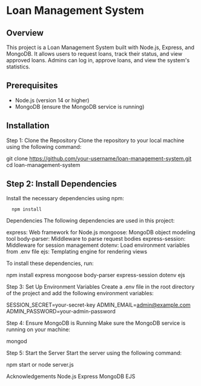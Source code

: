 # Loan Management System

## Overview

This project is a Loan Management System built with Node.js, Express, and MongoDB. It allows users to request loans, track their status, and view approved loans. Admins can log in, approve loans, and view the system's statistics.

## Prerequisites

- Node.js (version 14 or higher)
- MongoDB (ensure the MongoDB service is running)

## Installation

Step 1: Clone the Repository
Clone the repository to your local machine using the following command:

   git clone https://github.com/your-username/loan-management-system.git
   cd loan-management-system
   
## Step 2: Install Dependencies
Install the necessary dependencies using npm:

      npm install

Dependencies
The following dependencies are used in this project:

express: Web framework for Node.js
mongoose: MongoDB object modeling tool
body-parser: Middleware to parse request bodies
express-session: Middleware for session management
dotenv: Load environment variables from .env file
ejs: Templating engine for rendering views


To install these dependencies, run:

npm install express mongoose body-parser express-session dotenv ejs

Step 3: Set Up Environment Variables
Create a .env file in the root directory of the project and add the following environment variables:

SESSION_SECRET=your-secret-key
ADMIN_EMAIL=admin@example.com
ADMIN_PASSWORD=your-admin-password

Step 4: Ensure MongoDB is Running
Make sure the MongoDB service is running on your machine:

mongod

Step 5: Start the Server
Start the server using the following command:

npm start
    or
node server.js


Acknowledgements
Node.js
Express
MongoDB
EJS











